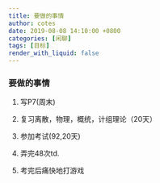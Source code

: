 ```yaml
---
title: 要做的事情
author: cotes
date: 2019-08-08 14:10:00 +0800
categories: [闲聊]
tags: [目标]
render_with_liquid: false
---
```


### 要做的事情

1. 写P7(周末)

2. 复习离散，物理，概统，计组理论（20天）
3. 参加考试(92,20天)
4. 弄完48次td.
5. 考完后痛快地打游戏

